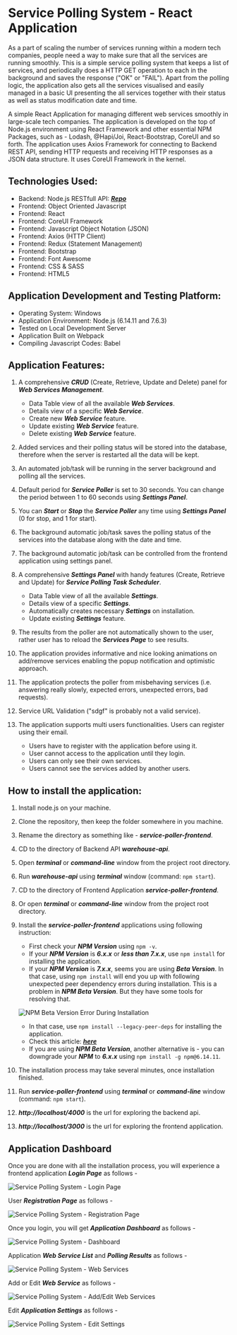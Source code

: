 # Service Polling System - React Application

As a part of scaling the number of services running within a modern tech companies, people need a way to make sure that all the services are running smoothly. This is a simple service polling system that keeps a list of services, and periodically does a HTTP GET operation to each in the background and saves the response ("OK" or "FAIL"). Apart from the polling logic, the application also gets all the services visualised and easily managed in a basic UI presenting the all services together with their status as well as status modification date and time.

A simple React Application for managing different web services smoothly in large-scale tech companies. The application is developed on the top of Node.js environment using React Framework and other essential NPM Packages, such as - Lodash, @Hapi/Joi, React-Bootstrap, CoreUI and so forth. The application uses Axios Framework for connecting to Backend REST API, sending HTTP requests and receiving HTTP responses as a JSON data structure. It uses CoreUI Framework in the kernel.

## Technologies Used:

- Backend: Node.js RESTfull API: [**_Repo_**](https://github.com/xtremeonecoder/Service-Polling-System-Api)
- Frontend: Object Oriented Javascript
- Frontend: React
- Frontend: CoreUI Framework
- Frontend: Javascript Object Notation (JSON)
- Frontend: Axios (HTTP Client)
- Frontend: Redux (Statement Management)
- Frontend: Bootstrap
- Frontend: Font Awesome
- Frontend: CSS & SASS
- Frontend: HTML5

## Application Development and Testing Platform:

- Operating System: Windows
- Application Environment: Node.js (6.14.11 and 7.6.3)
- Tested on Local Development Server
- Application Built on Webpack
- Compiling Javascript Codes: Babel

## Application Features:

1. A comprehensive **_CRUD_** (Create, Retrieve, Update and Delete) panel for **_Web Services Management_**.

   - Data Table view of all the available **_Web Services_**.
   - Details view of a specific **_Web Service_**.
   - Create new **_Web Service_** feature.
   - Update existing **_Web Service_** feature.
   - Delete existing **_Web Service_** feature.

2. Added services and their polling status will be stored into the database, therefore when the server is restarted all the data will be kept.
3. An automated job/task will be running in the server background and polling all the services.
4. Default period for **_Service Poller_** is set to 30 seconds. You can change the period between 1 to 60 seconds using **_Settings Panel_**.
5. You can **_Start_** or **_Stop_** the **_Service Poller_** any time using **_Settings Panel_** (0 for stop, and 1 for start).
6. The background automatic job/task saves the polling status of the services into the database along with the date and time.
7. The background automatic job/task can be controlled from the frontend application using settings panel.
8. A comprehensive **_Settings Panel_** with handy features (Create, Retrieve and Update) for **_Service Polling Task Scheduler_**.

   - Data Table view of all the available **_Settings_**.
   - Details view of a specific **_Settings_**.
   - Automatically creates necessary **_Settings_** on installation.
   - Update existing **_Settings_** feature.

9. The results from the poller are not automatically shown to the user, rather user has to reload the **_Services Page_** to see results.
10. The application provides informative and nice looking animations on add/remove services enabling the popup notification and optimistic approach.
11. The application protects the poller from misbehaving services (i.e. answering really slowly, expected errors, unexpected errors, bad requests).
12. Service URL Validation ("sdgf" is probably not a valid service).
13. The application supports multi users functionalities. Users can register using their email.

    - Users have to register with the application before using it.
    - User cannot access to the application until they login.
    - Users can only see their own services.
    - Users cannot see the services added by another users.

## How to install the application:

1. Install node.js on your machine.
2. Clone the repository, then keep the folder somewhere in you machine.
3. Rename the directory as something like - **_service-poller-frontend_**.
4. CD to the directory of Backend API **_warehouse-api_**.
5. Open **_terminal_** or **_command-line_** window from the project root directory.
6. Run **_warehouse-api_** using **_terminal_** window (command: `npm start`).
7. CD to the directory of Frontend Application **_service-poller-frontend_**.
8. Or open **_terminal_** or **_command-line_** window from the project root directory.
9. Install the **_service-poller-frontend_** applications using following instruction:

   - First check your **_NPM Version_** using `npm -v`.
   - If your **_NPM Version_** is **_6.x.x_** or **_less than 7.x.x_**, use `npm install` for installing the application.
   - If your **_NPM Version_** is **_7.x.x_**, seems you are using **_Beta Version_**. In that case, using `npm install` will end you up with following unexpected peer dependency errors during installation. This is a problem in **_NPM Beta Version_**. But they have some tools for resolving that.

   ![NPM Beta Version Error During Installation](https://github.com/xtremeonecoder/Service-Polling-System-App/blob/master/documentation/installation-error.jpg)

   - In that case, use `npm install --legacy-peer-deps` for installing the application.
   - Check this article: [**_here_**](https://blog.npmjs.org/post/626173315965468672/npm-v7-series-beta-release-and-semver-major)
   - If you are using **_NPM Beta Version_**, another alternative is - you can downgrade your **_NPM_** to **_6.x.x_** using `npm install -g npm@6.14.11`.

10. The installation process may take several minutes, once installation finished.
11. Run **_service-poller-frontend_** using **_terminal_** or **_command-line_** window (command: `npm start`).
12. **_http://localhost/4000_** is the url for exploring the backend api.
13. **_http://localhost/3000_** is the url for exploring the frontend application.

## Application Dashboard

Once you are done with all the installation process, you will experience a frontend application **_Login Page_** as follows -

![Service Polling System - Login Page](https://github.com/xtremeonecoder/Service-Polling-System-App/blob/master/documentation/login-page.jpg)

User **_Registration Page_** as follows -

![Service Polling System - Registration Page](https://github.com/xtremeonecoder/Service-Polling-System-App/blob/master/documentation/register-page.jpg)

Once you login, you will get **_Application Dashboard_** as follows -

![Service Polling System - Dashboard](https://github.com/xtremeonecoder/Service-Polling-System-App/blob/master/documentation/application-dashboard.jpg)

Application **_Web Service List_** and **_Polling Results_** as follows -

![Service Polling System - Web Services](https://github.com/xtremeonecoder/Service-Polling-System-App/blob/master/documentation/web-services-page.jpg)

Add or Edit **_Web Service_** as follows -

![Service Polling System - Add/Edit Web Services](https://github.com/xtremeonecoder/Service-Polling-System-App/blob/master/documentation/service-add-edit.jpg)

Edit **_Application Settings_** as follows -

![Service Polling System - Edit Settings](https://github.com/xtremeonecoder/Service-Polling-System-App/blob/master/documentation/settings-page.jpg)
